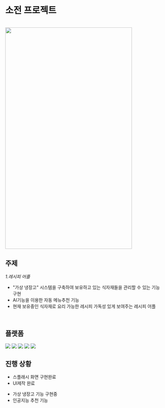 # 소전 프로젝트
<br>

<img src="https://user-images.githubusercontent.com/54229237/199266551-f1115254-b727-4ba2-ae4c-8e9278bbe1ce.jpg"  width="400" height="700">

## 주제
*1.레시피 어플*   
+ "가상 냉장고" 시스템을 구축하여 보유하고 있는 식자재들을 관리할 수 있는 기능 구현   
+ AI기능을 이용한 자동 메뉴추천 기능
+ 현재 보유중인 식자재로 요리 가능한 레시피 가독성 있게 보여주는 레시피 어플

<br>

## 플랫폼
<img src="https://img.shields.io/badge/MongoDB-47A248?style=for-the-badge&logo=MongoDB&logoColor=white">    
<img src="https://img.shields.io/badge/JAVA-007396?style=for-the-badge&logo=java&logoColor=white">    
<img src="https://img.shields.io/badge/Kotlin-7F52FF?style=for-the-badge&logo=Kotlin&logoColor=white">    
<img src="https://img.shields.io/badge/MySQL-4479A1?style=for-the-badge&logo=MySQL&logoColor=white">    
<img src="https://img.shields.io/badge/Android Studio-3DDC84?style=for-the-badge&logo=Android Studio&logoColor=white">    
<br>

## 진행 상황
* 스플래시 화면 구현완료
* UI제작 완료
- 가상 냉장고 기능 구현중
- 인공지능 추천 기능 
